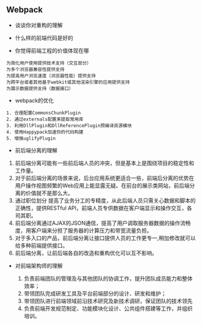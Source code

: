 ## Webpack




- 谈谈你对重构的理解

- 什么样的前端代码是好的

- 你觉得前端工程的价值体现在哪

```
为简化用户使用提供技术支持（交互部分）
为多个浏览器兼容性提供支持
为提高用户浏览速度（浏览器性能）提供支持
为跨平台或者其他基于webkit或其他渲染引擎的应用提供支持
为展示数据提供支持（数据接口）
```

- webpack的优化

```
1. 合理配置CommonsChunkPlugin
2. 通过externals配置来提取常用库
3. 利用DllPlugin和DllReferencePlugin预编译资源模块
4. 使用Happypack加速你的代码构建
5. 增强uglifyPlugin
```

- 前后端分离的理解

1. 前后端分离可能有一些前后端人员的冲突，但是基本上是围绕项目的稳定性和工作量。
2. 对于前后端分离的场景来说，后台应用系统更适合一些，前端后分离的优势在用户操作视图频繁的Web应用上能显露无疑。在前台的展示类网站，前后端分离的价值就不是那么大。
3. 通过职位划分 提高了业务分工的专精度，从此后端人员只需关心数据和脚本的正确性，提供RESTful API，前端人员专供数据在客户端显示和操作交互，各司其职。
4. 前后端分离通过AJAX的JSON通信，提高了用户调取服务器数据的操作流畅度，用客户端来分担了服务器的计算压力和带宽流量负担。
5. 对于多入口的产品，前后端分离让接口提供人员的工作更专一,稍加修改就可以给多种前端提供接口。
6. 前后端分离，让前后端各自的改造和重构优化可以互不影响。


- 对前端架构师的理解

    1. 负责前端团队的管理及与其他团队的协调工作，提升团队成员能力和整体效率；
    2. 带领团队完成研发工具及平台前端部分的设计、研发和维护；
    3. 带领团队进行前端领域前沿技术研究及新技术调研，保证团队的技术领先
    4. 负责前端开发规范制定、功能模块化设计、公共组件搭建等工作，并组织培训。